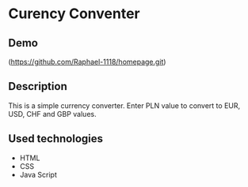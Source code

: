 # Curency Conventer

## Demo
(https://github.com/Raphael-1118/homepage.git)

## Description
This is a simple currency converter. Enter PLN value to convert to EUR, USD, CHF and GBP values. 

## Used technologies
- HTML
- CSS
- Java Script
